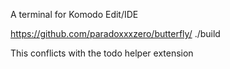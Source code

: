 A terminal for Komodo Edit/IDE

https://github.com/paradoxxxzero/butterfly/
./build

This conflicts with the todo helper extension